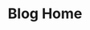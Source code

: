 ---
home: true
layout: BlogHome
icon: home
title: Blog Home
heroImage:  /logo.png
heroText: Bonjour
bgImage: /seacover.JPG
tagline: Vers La Mer Dans La Mer
heroFullScreen: true
footer: customize your footer text
---